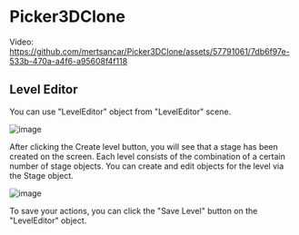 # Picker3DClone
 

Video:
https://github.com/mertsancar/Picker3DClone/assets/57791061/7db6f97e-533b-470a-a4f6-a95608f4f118



## Level Editor

You can use "LevelEditor" object from "LevelEditor" scene. 

![image](https://github.com/mertsancar/Picker3DClone/assets/57791061/3181e4bb-b31c-4fc2-86d9-b6cace9d9744)

After clicking the Create level button, you will see that a stage has been created on the screen. Each level consists of the combination of a certain number of stage objects. You can create and edit objects for the level via the Stage object.

![image](https://github.com/mertsancar/Picker3DClone/assets/57791061/5fcc062f-e755-4df1-882d-ea31a093c02a)

To save your actions, you can click the "Save Level" button on the "LevelEditor" object.

